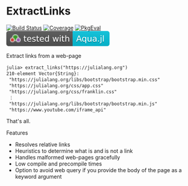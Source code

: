 # ExtractLinks

<!--[![Stable](https://img.shields.io/badge/docs-stable-blue.svg)](https://LilithHafner.github.io/ExtractLinks.jl/stable/)
[![Dev](https://img.shields.io/badge/docs-dev-blue.svg)](https://LilithHafner.github.io/ExtractLinks.jl/dev/)-->
[![Build Status](https://github.com/LilithHafner/ExtractLinks.jl/actions/workflows/CI.yml/badge.svg?branch=main)](https://github.com/LilithHafner/ExtractLinks.jl/actions/workflows/CI.yml?query=branch%3Amain)
[![Coverage](https://codecov.io/gh/LilithHafner/ExtractLinks.jl/branch/main/graph/badge.svg)](https://codecov.io/gh/LilithHafner/ExtractLinks.jl)
[![PkgEval](https://JuliaCI.github.io/NanosoldierReports/pkgeval_badges/E/ExtractLinks.svg)](https://JuliaCI.github.io/NanosoldierReports/pkgeval_badges/E/ExtractLinks.html)
[![Aqua](https://raw.githubusercontent.com/JuliaTesting/Aqua.jl/master/badge.svg)](https://github.com/JuliaTesting/Aqua.jl)

Extract links from a web-page

```
julia> extract_links("https://julialang.org")
210-element Vector{String}:
 "https://julialang.org/libs/bootstrap/bootstrap.min.css"
 "https://julialang.org/css/app.css"
 "https://julialang.org/css/franklin.css"
 ⋮
 "https://julialang.org/libs/bootstrap/bootstrap.min.js"
 "https://www.youtube.com/iframe_api"
```

That's all.

Features
- Resolves relative links
- Heuristics to determine what is and is not a link
- Handles malformed web-pages gracefully
- Low compile and precompile times
- Option to avoid web query if you provide the body of the page as a keyword argument
